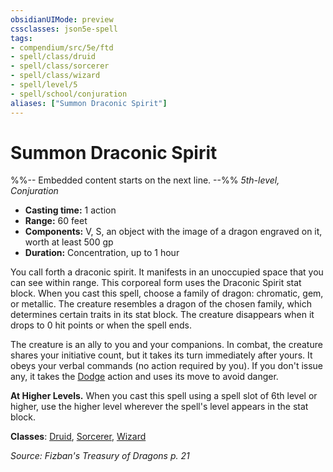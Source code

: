 ```yaml
---
obsidianUIMode: preview
cssclasses: json5e-spell
tags:
- compendium/src/5e/ftd
- spell/class/druid
- spell/class/sorcerer
- spell/class/wizard
- spell/level/5
- spell/school/conjuration
aliases: ["Summon Draconic Spirit"]
---
```

# Summon Draconic Spirit
%%-- Embedded content starts on the next line. --%%
*5th-level, Conjuration*  

- **Casting time:** 1 action
- **Range:** 60 feet
- **Components:** V, S, an object with the image of a dragon engraved on it, worth at least 500 gp
- **Duration:** Concentration, up to 1 hour

You call forth a draconic spirit. It manifests in an unoccupied space that you can see within range. This corporeal form uses the Draconic Spirit stat block. When you cast this spell, choose a family of dragon: chromatic, gem, or metallic. The creature resembles a dragon of the chosen family, which determines certain traits in its stat block. The creature disappears when it drops to 0 hit points or when the spell ends.

The creature is an ally to you and your companions. In combat, the creature shares your initiative count, but it takes its turn immediately after yours. It obeys your verbal commands (no action required by you). If you don't issue any, it takes the [Dodge](/Systems/5e/rules/actions.md#Dodge) action and uses its move to avoid danger.

**At Higher Levels.** When you cast this spell using a spell slot of 6th level or higher, use the higher level wherever the spell's level appears in the stat block.

**Classes**: [Druid](/Systems/5e/classes/druid.md), [Sorcerer](/Systems/5e/classes/sorcerer.md), [Wizard](/Systems/5e/classes/wizard.md)

*Source: Fizban's Treasury of Dragons p. 21*